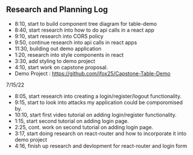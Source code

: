 ## Research and Planning Log
* 8:10, start to build component tree diagram for table-demo
* 8:40, start research into how to do api calls in a react app
* 9:10, start research into CORS policy
* 9:50, continue research into api calls in react apps
* 11:30, building out demo application
* 1:20, research into style components in react
* 3:30, add styling to demo project
* 4:10, start work on capstone proposal. 
* Demo Project : https://github.com/jfox25/Capstone-Table-Demo

7/15/22
* 8:05, start research into creating a login/register/logout functionality. 
* 9:15, start to look into attacks my application could be comporomised by.
* 10:10, start first video tutorial on adding login/register functionality.
* 1:15, start second tutorial on adding login page.
* 2:25, cont. work on second tutorial on adding login page.
* 3:17, start doing research on react-router and how to incorporate it into demo project
* 4:16, finish up research and devlopment for react-router and login form
